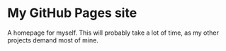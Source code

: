 # My GitHub Pages site
A homepage for myself. This will probably take a lot of time, as my other projects demand most of mine.
